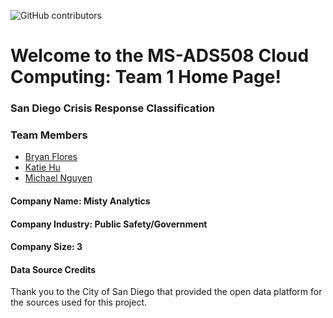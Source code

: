 ![GitHub contributors](https://img.shields.io/github/contributors/katie-hu/Crisis_Response)

# Welcome to the MS-ADS508 Cloud Computing: Team 1 Home Page!

### San Diego Crisis Response Classification


### Team Members
- [Bryan Flores](https://github.com/giantmagellan)
- [Katie Hu](https://github.com/katie-hu)
- [Michael Nguyen](https://github.com/mycunguyen)


#### Company Name: Misty Analytics
#### Company Industry: Public Safety/Government
#### Company Size: 3


#### Data Source Credits
Thank you to the City of San Diego that provided the open data platform for the sources used for this project.

